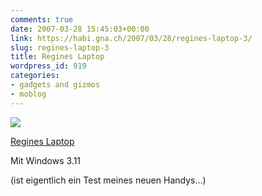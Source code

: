 ```yaml
---
comments: true
date: 2007-03-28 15:45:03+00:00
link: https://habi.gna.ch/2007/03/28/regines-laptop-3/
slug: regines-laptop-3
title: Regines Laptop
wordpress_id: 919
categories:
- gadgets and gizmos
- moblog
---
```



 [![](https://static.flickr.com/167/437648376_313bc5096d_m.jpg)](https://www.flickr.com/photos/habi/437648376/)
   

 
  [Regines Laptop](https://www.flickr.com/photos/habi/437648376/)
    

 



Mit Windows 3.11  

  

(ist eigentlich ein Test meines neuen Handys...)
  

